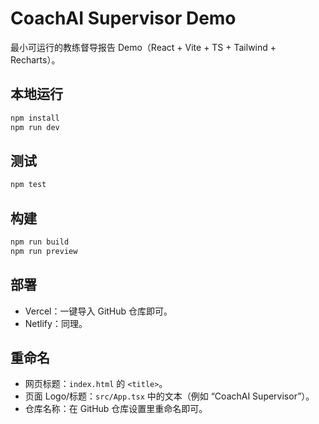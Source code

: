 # CoachAI Supervisor Demo

最小可运行的教练督导报告 Demo（React + Vite + TS + Tailwind + Recharts）。

## 本地运行
```bash
npm install
npm run dev
```

## 测试
```bash
npm test
```

## 构建
```bash
npm run build
npm run preview
```

## 部署
- Vercel：一键导入 GitHub 仓库即可。
- Netlify：同理。

## 重命名
- 网页标题：`index.html` 的 `<title>`。
- 页面 Logo/标题：`src/App.tsx` 中的文本（例如 “CoachAI Supervisor”）。
- 仓库名称：在 GitHub 仓库设置里重命名即可。
